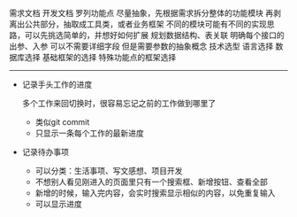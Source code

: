 需求文档
开发文档
	罗列功能点
		尽量抽象，先根据需求拆分整体的功能模块
		再剥离出公共部分，抽取成工具类，或者业务框架
		不同的模块可能有不同的实现思路，可以先挑选简单的，并想好如何扩展
	规划数据结构、表关联
	明确每个接口的出参、入参
		可以不需要详细字段
		但是需要参数的抽象概念
	技术选型
		语言选择
		数据库选择
		基础框架的选择
		特殊功能点的框架选择

---

- 记录手头工作的进度

  多个工作来回切换时，很容易忘记之前的工作做到哪里了

  - 类似git commit
  - 只显示一条每个工作的最新进度

- 记录待办事项

  - 可以分类：生活事项、写文感想、项目开发
  - 不想别人看见刚进入的页面里只有一个搜索框、新增按钮、查看全部
  - 新增的时候，输入完内容，会实时搜索显示相似的内容，以免重复输入
  - 可以显示进度

